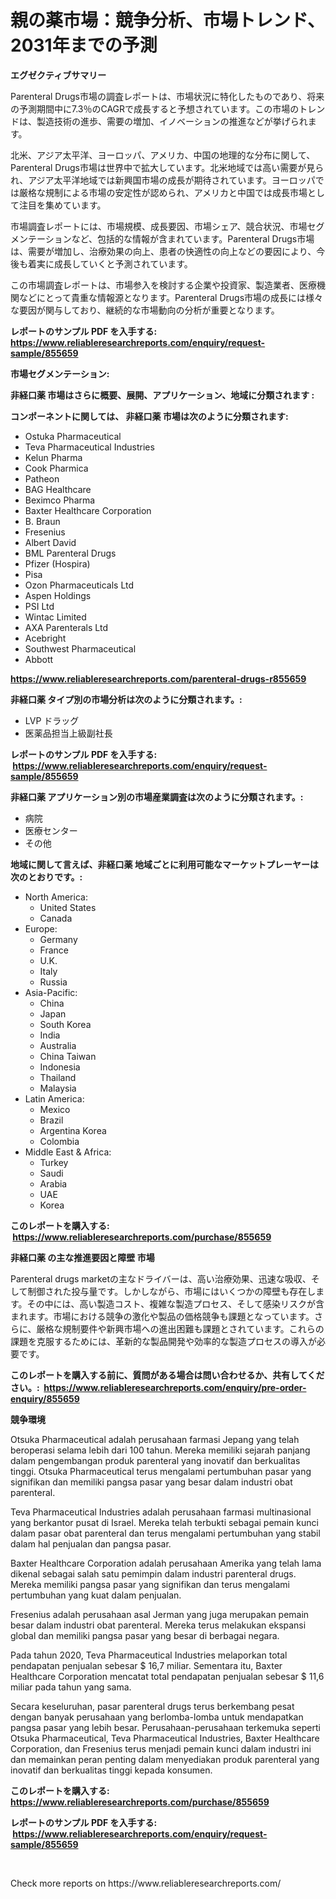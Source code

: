 <p><h1>親の薬市場：競争分析、市場トレンド、2031年までの予測</h1></p><p><strong>エグゼクティブサマリー</strong></p>
<p><p>Parenteral Drugs市場の調査レポートは、市場状況に特化したものであり、将来の予測期間中に7.3％のCAGRで成長すると予想されています。この市場のトレンドは、製造技術の進歩、需要の増加、イノベーションの推進などが挙げられます。</p><p>北米、アジア太平洋、ヨーロッパ、アメリカ、中国の地理的な分布に関して、Parenteral Drugs市場は世界中で拡大しています。北米地域では高い需要が見られ、アジア太平洋地域では新興国市場の成長が期待されています。ヨーロッパでは厳格な規制による市場の安定性が認められ、アメリカと中国では成長市場として注目を集めています。</p><p>市場調査レポートには、市場規模、成長要因、市場シェア、競合状況、市場セグメンテーションなど、包括的な情報が含まれています。Parenteral Drugs市場は、需要が増加し、治療効果の向上、患者の快適性の向上などの要因により、今後も着実に成長していくと予測されています。</p><p>この市場調査レポートは、市場参入を検討する企業や投資家、製造業者、医療機関などにとって貴重な情報源となります。Parenteral Drugs市場の成長には様々な要因が関与しており、継続的な市場動向の分析が重要となります。</p></p>
<p><strong>レポートのサンプル PDF を入手する: <a href="https://www.reliableresearchreports.com/enquiry/request-sample/855659">https://www.reliableresearchreports.com/enquiry/request-sample/855659</a></strong></p>
<p><strong>市場セグメンテーション:</strong></p>
<p><strong> 非経口薬 市場はさらに概要、展開、アプリケーション、地域に分類されます :</strong></p>
<p><strong>コンポーネントに関しては、 非経口薬 市場は次のように分類されます: &nbsp;</strong></p>
<p><ul><li>Ostuka Pharmaceutical</li><li>Teva Pharmaceutical Industries</li><li>Kelun Pharma</li><li>Cook Pharmica</li><li>Patheon</li><li>BAG Healthcare</li><li>Beximco Pharma</li><li>Baxter Healthcare Corporation</li><li>B. Braun</li><li>Fresenius</li><li>Albert David</li><li>BML Parenteral Drugs</li><li>Pfizer (Hospira)</li><li>Pisa</li><li>Ozon Pharmaceuticals Ltd</li><li>Aspen Holdings</li><li>PSI Ltd</li><li>Wintac Limited</li><li>AXA Parenterals Ltd</li><li>Acebright</li><li>Southwest Pharmaceutical</li><li>Abbott</li></ul></p>
<p><strong><a href="https://www.reliableresearchreports.com/parenteral-drugs-r855659">https://www.reliableresearchreports.com/parenteral-drugs-r855659</a></strong></p>
<p><strong> 非経口薬 タイプ別の市場分析は次のように分類されます。:</strong></p>
<p><ul><li>LVP ドラッグ</li><li>医薬品担当上級副社長</li></ul></p>
<p><strong>レポートのサンプル PDF を入手する: &nbsp;<a href="https://www.reliableresearchreports.com/enquiry/request-sample/855659">https://www.reliableresearchreports.com/enquiry/request-sample/855659</a></strong></p>
<p><strong> 非経口薬 アプリケーション別の市場産業調査は次のように分類されます。:</strong></p>
<p><ul><li>病院</li><li>医療センター</li><li>その他</li></ul></p>
<p><strong>地域に関して言えば、非経口薬 地域ごとに利用可能なマーケットプレーヤーは次のとおりです。:</strong></p>
<p><ul>
    <li>
        North America:
        <ul>
            <li>United States</li>
            <li>Canada</li>
        </ul>
    </li>
    <li>
        Europe:
        <ul>
            <li>Germany</li>
            <li>France</li>
            <li>U.K.</li>
            <li>Italy</li>
            <li>Russia</li>
        </ul>
    </li>
    <li>
        Asia-Pacific:
        <ul>
            <li>China</li>
            <li>Japan</li>
            <li>South Korea</li>
            <li>India</li>
            <li>Australia</li>
            <li>China Taiwan</li>
            <li>Indonesia</li>
            <li>Thailand</li>
            <li>Malaysia</li>
        </ul>
    </li>
    <li>
        Latin America:
        <ul>
            <li>Mexico</li>
            <li>Brazil</li>
            <li>Argentina Korea</li>
            <li>Colombia</li>
        </ul>
    </li>
    <li>
        Middle East & Africa:
        <ul>
            <li>Turkey</li>
            <li>Saudi</li>
            <li>Arabia</li>
            <li>UAE</li>
            <li>Korea</li>
        </ul>
    </li>
    </ul></p>
<p><strong>このレポートを購入する: &nbsp;<a href="https://www.reliableresearchreports.com/purchase/855659">https://www.reliableresearchreports.com/purchase/855659</a></strong></p>
<p><strong>非経口薬 の主な推進要因と障壁 市場</strong></p>
<p><p>Parenteral drugs marketの主なドライバーは、高い治療効果、迅速な吸収、そして制御された投与量です。しかしながら、市場にはいくつかの障壁も存在します。その中には、高い製造コスト、複雑な製造プロセス、そして感染リスクが含まれます。市場における競争の激化や製品の価格競争も課題となっています。さらに、厳格な規制要件や新興市場への進出困難も課題とされています。これらの課題を克服するためには、革新的な製品開発や効率的な製造プロセスの導入が必要です。</p></p>
<p><strong>このレポートを購入する前に、質問がある場合は問い合わせるか、共有してください。:&nbsp; <a href="https://www.reliableresearchreports.com/enquiry/pre-order-enquiry/855659">https://www.reliableresearchreports.com/enquiry/pre-order-enquiry/855659</a></strong></p>
<p><strong>競争環境</strong></p>
<p><p>Otsuka Pharmaceutical adalah perusahaan farmasi Jepang yang telah beroperasi selama lebih dari 100 tahun. Mereka memiliki sejarah panjang dalam pengembangan produk parenteral yang inovatif dan berkualitas tinggi. Otsuka Pharmaceutical terus mengalami pertumbuhan pasar yang signifikan dan memiliki pangsa pasar yang besar dalam industri obat parenteral.</p><p>Teva Pharmaceutical Industries adalah perusahaan farmasi multinasional yang berkantor pusat di Israel. Mereka telah terbukti sebagai pemain kunci dalam pasar obat parenteral dan terus mengalami pertumbuhan yang stabil dalam hal penjualan dan pangsa pasar.</p><p>Baxter Healthcare Corporation adalah perusahaan Amerika yang telah lama dikenal sebagai salah satu pemimpin dalam industri parenteral drugs. Mereka memiliki pangsa pasar yang signifikan dan terus mengalami pertumbuhan yang kuat dalam penjualan.</p><p>Fresenius adalah perusahaan asal Jerman yang juga merupakan pemain besar dalam industri obat parenteral. Mereka terus melakukan ekspansi global dan memiliki pangsa pasar yang besar di berbagai negara.</p><p>Pada tahun 2020, Teva Pharmaceutical Industries melaporkan total pendapatan penjualan sebesar $ 16,7 miliar. Sementara itu, Baxter Healthcare Corporation mencatat total pendapatan penjualan sebesar $ 11,6 miliar pada tahun yang sama.</p><p>Secara keseluruhan, pasar parenteral drugs terus berkembang pesat dengan banyak perusahaan yang berlomba-lomba untuk mendapatkan pangsa pasar yang lebih besar. Perusahaan-perusahaan terkemuka seperti Otsuka Pharmaceutical, Teva Pharmaceutical Industries, Baxter Healthcare Corporation, dan Fresenius terus menjadi pemain kunci dalam industri ini dan memainkan peran penting dalam menyediakan produk parenteral yang inovatif dan berkualitas tinggi kepada konsumen.</p></p>
<p><strong>このレポートを購入する: &nbsp; <a href="https://www.reliableresearchreports.com/purchase/855659">https://www.reliableresearchreports.com/purchase/855659</a></strong></p>
<p><strong>レポートのサンプル PDF を入手する: &nbsp;<a href="https://www.reliableresearchreports.com/enquiry/request-sample/855659">https://www.reliableresearchreports.com/enquiry/request-sample/855659</a></strong><strong></strong></p>
<p>&nbsp;</p>
<p>Check more reports on https://www.reliableresearchreports.com/</p>